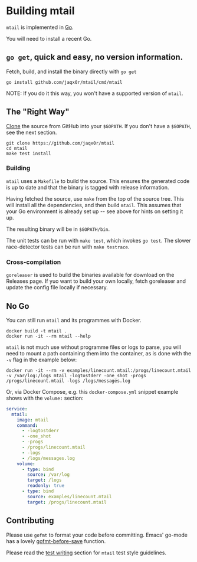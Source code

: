 # Building mtail

`mtail` is implemented in [Go](http://golang.org).

You will need to install a recent Go.


## `go get`, quick and easy, no version information.

Fetch, build, and install the binary directly with `go get`

`go install github.com/jaqx0r/mtail/cmd/mtail`

NOTE: If you do it this way, you won't have a supported version of `mtail`.

## The "Right Way"

[Clone](http://github.com/jaqx0r/mtail) the source from GitHub into your `$GOPATH`.  If you don't have a `$GOPATH`, see the next section.

```
git clone https://github.com/jaqx0r/mtail
cd mtail
make test install
```

### Building

`mtail` uses a `Makefile` to build the source.  This ensures the generated code is up to date and that the binary is tagged with release information.

Having fetched the source, use `make` from the top of the source tree.  This will install all the dependencies, and then build `mtail`.  This assumes that your Go environment is already set up -- see above for hints on setting it up.

The resulting binary will be in `$GOPATH/bin`.

The unit tests can be run with `make test`, which invokes `go test`.  The slower race-detector tests can be run with `make testrace`.

### Cross-compilation

`goreleaser` is used to build the binaries available for download on the Releases page.  If yuo want to build your own locally, fetch goreleaser and update the config file locally if necessary.

## No Go

You can still run `mtail` and its programmes with Docker.

```
docker build -t mtail .
docker run -it --rm mtail --help
```

`mtail` is not much use without programme files or logs to parse, you will need to mount a path containing them into the container, as is done with the `-v` flag in the example below:

```
docker run -it --rm -v examples/linecount.mtail:/progs/linecount.mtail -v /var/log:/logs mtail -logtostderr -one_shot -progs /progs/linecount.mtail -logs /logs/messages.log
```

Or, via Docker Compose, e.g. this `docker-compose.yml` snippet example shows with the `volume:` section:

```yaml
service:
  mtail:
    image: mtail
    command:
      - -logtostderr
      - -one_shot
      - -progs
      - /progs/linecount.mtail
      - -logs
      - /logs/messages.log
    volume:
      - type: bind
        source: /var/log
        target: /logs
        readonly: true
      - type: bind
        source: examples/linecount.mtail
        target: /progs/linecount.mtail
```

## Contributing

Please use `gofmt` to format your code before committing.  Emacs' go-mode has a lovely [gofmt-before-save](http://golang.org/misc/emacs/go-mode.el) function.

Please read the [test writing](Testing.md#test-writing) section for `mtail` test style guidelines.
